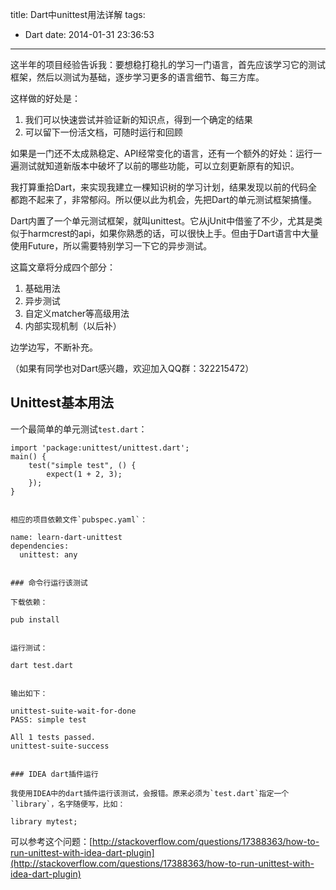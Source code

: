 title: Dart中unittest用法详解
tags:
  - Dart
date: 2014-01-31 23:36:53
---

这半年的项目经验告诉我：要想稳打稳扎的学习一门语言，首先应该学习它的测试框架，然后以测试为基础，逐步学习更多的语言细节、每三方库。

这样做的好处是：

1.  我们可以快速尝试并验证新的知识点，得到一个确定的结果
2.  可以留下一份活文档，可随时运行和回顾

如果是一门还不太成熟稳定、API经常变化的语言，还有一个额外的好处：运行一遍测试就知道新版本中破坏了以前的哪些功能，可以立刻更新原有的知识。

我打算重拾Dart，来实现我建立一棵知识树的学习计划，结果发现以前的代码全都跑不起来了，非常郁闷。所以便以此为机会，先把Dart的单元测试框架搞懂。

Dart内置了一个单元测试框架，就叫unittest。它从jUnit中借鉴了不少，尤其是类似于harmcrest的api，如果你熟悉的话，可以很快上手。但由于Dart语言中大量使用Future，所以需要特别学习一下它的异步测试。

这篇文章将分成四个部分：

1.  基础用法
2.  异步测试
3.  自定义matcher等高级用法
4.  内部实现机制（以后补）

边学边写，不断补充。

（如果有同学也对Dart感兴趣，欢迎加入QQ群：322215472）

## Unittest基本用法

一个最简单的单元测试`test.dart`：

    import 'package:unittest/unittest.dart';
    main() {
        test("simple test", () {
            expect(1 + 2, 3);
        });
    }
    

    相应的项目依赖文件`pubspec.yaml`：

    name: learn-dart-unittest
    dependencies:
      unittest: any
    

    ### 命令行运行该测试

    下载依赖：

    pub install
    

    运行测试：

    dart test.dart
    

    输出如下：

    unittest-suite-wait-for-done
    PASS: simple test

    All 1 tests passed.
    unittest-suite-success
    

    ### IDEA dart插件运行

    我使用IDEA中的dart插件运行该测试，会报错。原来必须为`test.dart`指定一个`library`，名字随便写，比如：

    library mytest;

可以参考这个问题：[http://stackoverflow.com/questions/17388363/how-to-run-unittest-with-idea-dart-plugin](http://stackoverflow.com/questions/17388363/how-to-run-unittest-with-idea-dart-plugin)